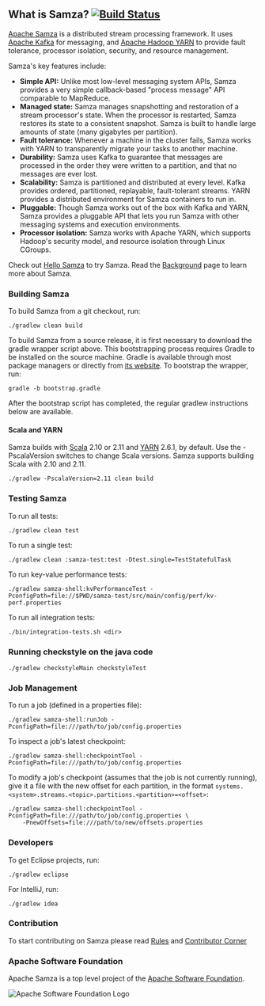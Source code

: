 ## What is Samza?  [![Build Status](https://builds.apache.org/view/S-Z/view/Samza/job/samza-freestyle-build/badge/icon)](https://builds.apache.org/view/S-Z/view/Samza/job/samza-freestyle-build/)

[Apache Samza](http://samza.apache.org/) is a distributed stream processing framework. It uses [Apache Kafka](http://kafka.apache.org) for messaging, and [Apache Hadoop YARN](http://hadoop.apache.org/docs/current/hadoop-yarn/hadoop-yarn-site/YARN.html) to provide fault tolerance, processor isolation, security, and resource management.

Samza's key features include:

* **Simple API:** Unlike most low-level messaging system APIs, Samza provides a very simple callback-based "process message" API comparable to MapReduce.
* **Managed state:** Samza manages snapshotting and restoration of a stream processor's state. When the processor is restarted, Samza restores its state to a consistent snapshot. Samza is built to handle large amounts of state (many gigabytes per partition).
* **Fault tolerance:** Whenever a machine in the cluster fails, Samza works with YARN to transparently migrate your tasks to another machine.
* **Durability:** Samza uses Kafka to guarantee that messages are processed in the order they were written to a partition, and that no messages are ever lost.
* **Scalability:** Samza is partitioned and distributed at every level. Kafka provides ordered, partitioned, replayable, fault-tolerant streams. YARN provides a distributed environment for Samza containers to run in.
* **Pluggable:** Though Samza works out of the box with Kafka and YARN, Samza provides a pluggable API that lets you run Samza with other messaging systems and execution environments.
* **Processor isolation:** Samza works with Apache YARN, which supports Hadoop's security model, and resource isolation through Linux CGroups.

Check out [Hello Samza](https://samza.apache.org/startup/hello-samza/0.11/) to try Samza. Read the [Background](https://samza.apache.org/learn/documentation/0.8/introduction/background.html) page to learn more about Samza.

### Building Samza

To build Samza from a git checkout, run:

    ./gradlew clean build

To build Samza from a source release, it is first necessary to download the gradle wrapper script above. This bootstrapping process requires Gradle to be installed on the source machine.  Gradle is available through most package managers or directly from [its website](http://www.gradle.org/).  To bootstrap the wrapper, run:

    gradle -b bootstrap.gradle

After the bootstrap script has completed, the regular gradlew instructions below are available.

#### Scala and YARN

Samza builds with [Scala](http://www.scala-lang.org/) 2.10 or 2.11 and [YARN](http://hadoop.apache.org/docs/current/hadoop-yarn/hadoop-yarn-site/YARN.html) 2.6.1, by default. Use the -PscalaVersion switches to change Scala versions. Samza supports building Scala with 2.10 and 2.11.

    ./gradlew -PscalaVersion=2.11 clean build

### Testing Samza

To run all tests:

    ./gradlew clean test

To run a single test:

    ./gradlew clean :samza-test:test -Dtest.single=TestStatefulTask

To run key-value performance tests:

    ./gradlew samza-shell:kvPerformanceTest -PconfigPath=file://$PWD/samza-test/src/main/config/perf/kv-perf.properties

To run all integration tests:

    ./bin/integration-tests.sh <dir>

### Running checkstyle on the java code ###

    ./gradlew checkstyleMain checkstyleTest

### Job Management

To run a job (defined in a properties file):

    ./gradlew samza-shell:runJob -PconfigPath=file:///path/to/job/config.properties

To inspect a job's latest checkpoint:

    ./gradlew samza-shell:checkpointTool -PconfigPath=file:///path/to/job/config.properties

To modify a job's checkpoint (assumes that the job is not currently running), give it a file with the new offset for each partition, in the format `systems.<system>.streams.<topic>.partitions.<partition>=<offset>`:

    ./gradlew samza-shell:checkpointTool -PconfigPath=file:///path/to/job/config.properties \
        -PnewOffsets=file:///path/to/new/offsets.properties

### Developers

To get Eclipse projects, run:

    ./gradlew eclipse

For IntelliJ, run:

    ./gradlew idea

### Contribution

To start contributing on Samza please read [Rules](http://samza.apache.org/contribute/rules.html) and [Contributor Corner](https://cwiki.apache.org/confluence/display/SAMZA/Contributor%27s+Corner)

### Apache Software Foundation

Apache Samza is a top level project of the [Apache Software Foundation](http://www.apache.org/).

![Apache Software Foundation Logo](http://www.apache.org/images/feather.gif)
